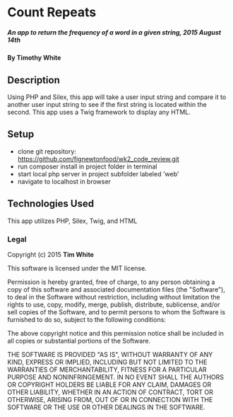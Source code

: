# Count Repeats

##### An app to return the frequency of a word in a given string, 2015 August 14th

#### By Timothy White

## Description

Using PHP and Silex, this app will take a user input string and compare it to another user input string to see if the first string is located within the second. This app uses a Twig framework to display any HTML.

## Setup

* clone git repository: https://github.com/fignewtonfood/wk2_code_review.git
* run composer install in project folder in terminal
* start local php server in project subfolder labeled 'web'
* navigate to localhost in browser

## Technologies Used

This app utilizes PHP, Silex, Twig, and HTML

### Legal



Copyright (c) 2015 **Tim White**

This software is licensed under the MIT license.

Permission is hereby granted, free of charge, to any person obtaining a copy
of this software and associated documentation files (the "Software"), to deal
in the Software without restriction, including without limitation the rights
to use, copy, modify, merge, publish, distribute, sublicense, and/or sell
copies of the Software, and to permit persons to whom the Software is
furnished to do so, subject to the following conditions:

The above copyright notice and this permission notice shall be included in
all copies or substantial portions of the Software.

THE SOFTWARE IS PROVIDED "AS IS", WITHOUT WARRANTY OF ANY KIND, EXPRESS OR
IMPLIED, INCLUDING BUT NOT LIMITED TO THE WARRANTIES OF MERCHANTABILITY,
FITNESS FOR A PARTICULAR PURPOSE AND NONINFRINGEMENT. IN NO EVENT SHALL THE
AUTHORS OR COPYRIGHT HOLDERS BE LIABLE FOR ANY CLAIM, DAMAGES OR OTHER
LIABILITY, WHETHER IN AN ACTION OF CONTRACT, TORT OR OTHERWISE, ARISING FROM,
OUT OF OR IN CONNECTION WITH THE SOFTWARE OR THE USE OR OTHER DEALINGS IN
THE SOFTWARE.
